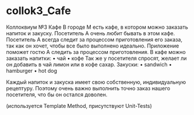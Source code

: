 # collok3_Cafe
Коллоквиум №3
Кафе
В городе M есть кафе, в котором можно заказать напиток и закуску. Посетитель А очень любит бывать в этом кафе. Посетитель А всегда следит за процессом приготовления его заказа, так как он хочет, чтобы все было выполнено идеально. 
Приложение поможет гостю А следить за процессом приготовления.
В кафе можно заказать 
напитки: 
•	чай
•	кофе
Так же у посетителя спросят, желает ли он добавить в чай лимон или в кофе сахар.
Закуски:
•	sandwich
•	hamburger
•	hot dog

Каждый напиток и закуска имеет свою собственную, индивидуальную рецептуру. Поэтому очень важно выполнить точно заказ нашего посетителя, что бы он остался доволен.

(используется Template Method, присутствуют Unit-Tests)


